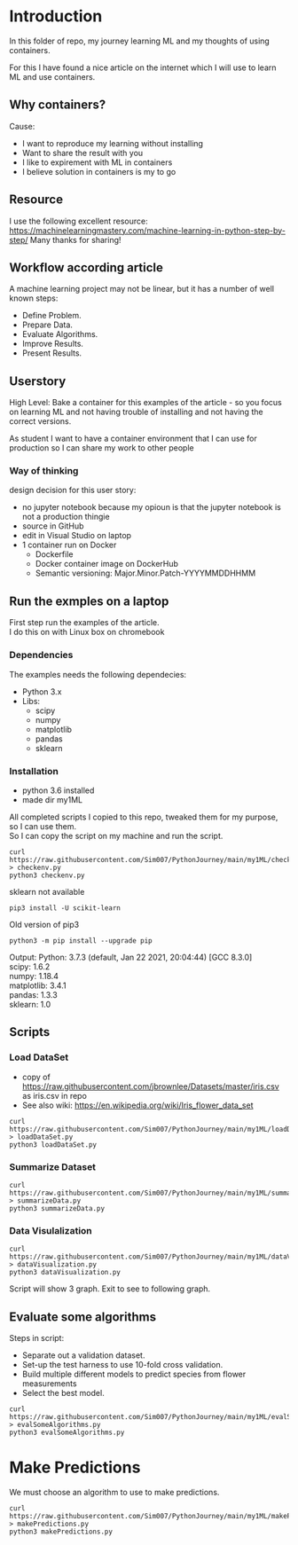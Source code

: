 # Introduction
In this folder of repo, my journey learning ML and my thoughts of using containers.  

For this I have found a nice article on the internet which I will use to learn ML and use containers.

## Why containers?
Cause:
- I want to reproduce my learning without installing
- Want to share the result with you
- I like to expirement with ML in containers
- I believe solution in containers is my to go  

## Resource
I use the following excellent resource:  
https://machinelearningmastery.com/machine-learning-in-python-step-by-step/ 
Many thanks for sharing!

## Workflow according article
A machine learning project may not be linear, but it has a number of well known steps:  

- Define Problem.
- Prepare Data.
- Evaluate Algorithms.
- Improve Results.
- Present Results.

## Userstory
High Level: Bake a container for this examples of the article - so you focus on learning ML and not having trouble of installing and not having the correct versions. 

As student I want to have a container environment that I can use for production so I can share my work to other people

### Way of thinking
design decision for this user story:
- no jupyter notebook because my opioun is that the jupyter notebook is not a production thingie
- source in GitHub
- edit in Visual Studio on laptop
- 1 container run on Docker
  - Dockerfile
  - Docker container image on DockerHub
  - Semantic versioning: Major.Minor.Patch-YYYYMMDDHHMM

## Run the exmples on a laptop

First step run the examples of the article.   
I do this on with Linux box on chromebook  

### Dependencies
The examples needs the following dependecies:
- Python 3.x
- Libs:  
  - scipy
  - numpy
  - matplotlib
  - pandas
  - sklearn  

### Installation
- python 3.6 installed
- made dir my1ML

All completed scripts I copied to this repo, tweaked them for my purpose, so I can use them.  
So I can copy the script on my machine and run the script.

```
curl https://raw.githubusercontent.com/Sim007/PythonJourney/main/my1ML/checkenv.py > checkenv.py  
python3 checkenv.py
```
sklearn not available
```
pip3 install -U scikit-learn
```
Old version of pip3
```
python3 -m pip install --upgrade pip
```
Output:
Python: 3.7.3 (default, Jan 22 2021, 20:04:44) 
[GCC 8.3.0]  
scipy: 1.6.2  
numpy: 1.18.4  
matplotlib: 3.4.1  
pandas: 1.3.3  
sklearn: 1.0  

## Scripts

### Load DataSet
- copy of https://raw.githubusercontent.com/jbrownlee/Datasets/master/iris.csv as iris.csv in repo  
- See also wiki: https://en.wikipedia.org/wiki/Iris_flower_data_set   

```
curl https://raw.githubusercontent.com/Sim007/PythonJourney/main/my1ML/loadDataSet.py > loadDataSet.py
python3 loadDataSet.py
```

### Summarize Dataset
```
curl https://raw.githubusercontent.com/Sim007/PythonJourney/main/my1ML/summarizeData.py > summarizeData.py
python3 summarizeData.py
```

### Data Visulalization
```
curl https://raw.githubusercontent.com/Sim007/PythonJourney/main/my1ML/dataVisualization.py > dataVisualization.py
python3 dataVisualization.py
```
Script will show 3 graph. Exit to see to following graph.

## Evaluate some algorithms
Steps in script:

- Separate out a validation dataset.
- Set-up the test harness to use 10-fold cross validation.
- Build multiple different models to predict species from flower measurements
- Select the best model.

```
curl https://raw.githubusercontent.com/Sim007/PythonJourney/main/my1ML/evalSomeAlgorithms.py > evalSomeAlgorithms.py
python3 evalSomeAlgorithms.py
```

# Make Predictions
We must choose an algorithm to use to make predictions.  

```
curl https://raw.githubusercontent.com/Sim007/PythonJourney/main/my1ML/makePredictions.py > makePredictions.py
python3 makePredictions.py
```


